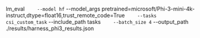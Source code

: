 lm_eval `    --model hf`
--model_args pretrained=microsoft/Phi-3-mini-4k-instruct,dtype=float16,trust_remote_code=True `    --tasks csi_custom_task`
--include_path tasks `    --batch_size 4`
--output_path ./results/harness_phi3_results.json
